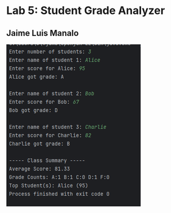 # Lab 5: Student Grade Analyzer
## Jaime Luis Manalo
![LAB 5 SC](https://github.com/mnljm/FECP-Java-Session1-StudentGradeAnalyzer/blob/main/LAB5%20SC.png)
